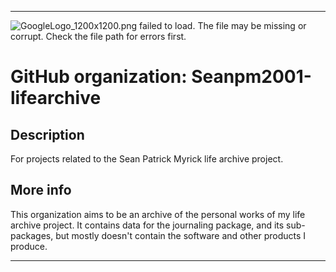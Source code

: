
***

![GoogleLogo_1200x1200.png failed to load. The file may be missing or corrupt. Check the file path for errors first.](/AdditionalInfo/1/Seanpm2001-lifearchive/GoogleLogo_1200x1200.png)

# GitHub organization: Seanpm2001-lifearchive

## Description

For projects related to the Sean Patrick Myrick life archive project.

## More info

This organization aims to be an archive of the personal works of my life archive project. It contains data for the journaling package, and its sub-packages, but mostly doesn't contain the software and other products I produce.

***
